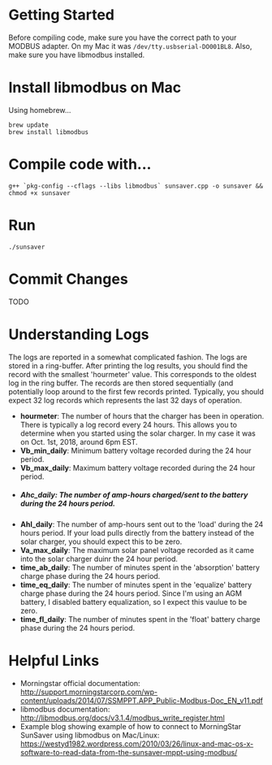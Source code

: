 # Getting Started
Before compiling code, make sure you have the correct path to your MODBUS adapter.  On my Mac it was `/dev/tty.usbserial-DO001BL8`.
Also, make sure you have libmodbus installed.

# Install libmodbus on Mac
Using homebrew...

```
brew update
brew install libmodbus
```

# Compile code with...

```
g++ `pkg-config --cflags --libs libmodbus` sunsaver.cpp -o sunsaver && chmod +x sunsaver
```

# Run
`./sunsaver`

# Commit Changes
TODO

# Understanding Logs
The logs are reported in a somewhat complicated fashion. The logs are stored in a ring-buffer.  After printing the log results, you should find the record with the smallest 'hourmeter' value.  This corresponds to the oldest log in the ring buffer.  The records are then stored sequentially (and potentially loop around to the first few records printed.  Typically, you should expect 32 log records which represents the last 32 days of operation.
- **hourmeter**: The number of hours that the charger has been in operation.  There is typically a log record every 24 hours.  This allows you to determine when you started using the solar charger.  In my case it was on Oct. 1st, 2018, around 6pm EST.
- **Vb_min_daily**: Minimum battery voltage recorded during the 24 hour period.  
- **Vb_max_daily**: Maximum battery voltage recorded during the 24 hour period.
- ##### **Ahc_daily**: The number of amp-hours charged/sent to the battery during the 24 hours period.
- **Ahl_daily**: The number of amp-hours sent out to the 'load' during the 24 hours period. If your load pulls directly from the battery instead of the solar charger, you should expect this to be zero.
- **Va_max_daily**: The maximum solar panel voltage recorded as it came into the solar charger duinr the 24 hour period.
- **time_ab_daily**: The number of minutes spent in the 'absorption' battery charge phase during the 24 hours period.
- **time_eq_daily**: The number of minutes spent in the 'equalize' battery charge phase during the 24 hours period.  Since I'm using an AGM battery, I disabled battery equalization, so I expect this vaulue to be zero.
- **time_fl_daily**: The number of minutes spent in the 'float' battery charge phase during the 24 hours period.

# Helpful Links
- Morningstar official documentation: http://support.morningstarcorp.com/wp-content/uploads/2014/07/SSMPPT.APP_Public-Modbus-Doc_EN_v11.pdf 
- libmodbus documentation: http://libmodbus.org/docs/v3.1.4/modbus_write_register.html
- Example blog showing example of how to connect to MorningStar SunSaver using libmodbus on Mac/Linux: https://westyd1982.wordpress.com/2010/03/26/linux-and-mac-os-x-software-to-read-data-from-the-sunsaver-mppt-using-modbus/

